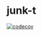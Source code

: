 # junk-t
[![codecov](https://codecov.io/gh/tamakon/junk-t/branch/master/graph/badge.svg)](https://codecov.io/gh/tamakon/junk-t)
